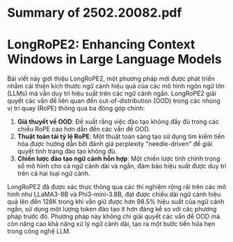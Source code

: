 # Summary of 2502.20082.pdf

# LongRoPE2: Enhancing Context Windows in Large Language Models

Bài viết này giới thiệu LongRoPE2, một phương pháp mới được phát triển nhằm cải thiện kích thước ngữ cảnh hiệu quả của các mô hình ngôn ngữ lớn (LLMs) mà vẫn duy trì hiệu suất trên các ngữ cảnh ngắn. LongRoPE2 giải quyết các vấn đề liên quan đến out-of-distribution (OOD) trong các nhúng vị trí quay (RoPE) thông qua ba đóng góp chính:

1. **Giả thuyết về OOD**: Đề xuất rằng việc đào tạo không đầy đủ trong các chiều RoPE cao hơn dẫn đến các vấn đề OOD.
2. **Thuật toán tái tỷ lệ RoPE**: Một thuật toán sáng tạo sử dụng tìm kiếm tiến hóa được hướng dẫn bởi đánh giá perplexity "needle-driven" để giải quyết tình trạng đào tạo không đủ.
3. **Chiến lược đào tạo ngữ cảnh hỗn hợp**: Một chiến lược tinh chỉnh trọng số mô hình cho cả ngữ cảnh dài và ngắn, đảm bảo hiệu suất được duy trì trên cả hai loại ngữ cảnh.

LongRoPE2 đã được xác thực thông qua các thí nghiệm rộng rãi trên các mô hình như LLaMA3-8B và Phi3-mini-3.8B, đạt được chiều dài ngữ cảnh hiệu quả lên đến 128K trong khi vẫn giữ được hơn 98.5% hiệu suất của ngữ cảnh ngắn, sử dụng một lượng token đào tạo ít hơn đáng kể so với các phương pháp trước đó. Phương pháp này không chỉ giải quyết các vấn đề OOD mà còn nâng cao khả năng xử lý ngữ cảnh dài, tạo ra một bước tiến hứa hẹn trong công nghệ LLM.
